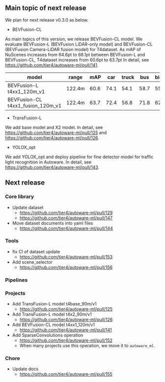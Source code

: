 ## Main topic of next release

We plan for next release v0.3.0 as below.

- BEVFusion-CL

As main topics of this version, we release BEVFusion-CL model.
We evaluate BEVFusion-L (BEVFusion LiDAR-only model) and BEVFusion-CL (BEVFusion Camera-LiDAR fusion model) for T4dataset.
As mAP of NuScenes increases from 64.6pt to 66.1pt between BEVFusion-L and BEVFusion-CL, T4dataset increases from 60.6pt to 63.7pt
In detail, see https://github.com/tier4/autoware-ml/pull/141.

| model                             | range  | mAP  | car  | truck | bus  | bicycle | pedestrian |
| --------------------------------- | ------ | ---- | ---- | ----- | ---- | ------- | ---------- |
| BEVFusion-L t4xx1_120m_v1         | 122.4m | 60.6 | 74.1 | 54.1  | 58.7 | 55.7    | 60.3       |
| BEVFusion-CL t4xx1_fusion_120m_v1 | 122.4m | 63.7 | 72.4 | 56.8  | 71.8 | 62.1    | 55.3       |

- TransFusion-L

We add base model and X2 model.
In detail, see https://github.com/tier4/autoware-ml/pull/125 and https://github.com/tier4/autoware-ml/pull/126.

- YOLOX_opt

We add YOLOX_opt and deploy pipeline for fine detector model for traffic light recognition in Autoware.
In detail, see https://github.com/tier4/autoware-ml/pull/143.

## Next release
### Core library

- Update dataset
  - <https://github.com/tier4/autoware-ml/pull/129>
  - <https://github.com/tier4/autoware-ml/pull/147>
- Move dataset documents into yaml files
  - <https://github.com/tier4/autoware-ml/pull/144>

### Tools

- fix CI of dataset update
  - <https://github.com/tier4/autoware-ml/pull/153>
- Add scene_selector
  - <https://github.com/tier4/autoware-ml/pull/156>

### Pipelines

### Projects

- Add TransFusion-L model t4base_90m/v1
  - <https://github.com/tier4/autoware-ml/pull/125>
- Add TransFusion-L model t4x2_90m/v1
  - <https://github.com/tier4/autoware-ml/pull/126>
- Add BEVFusion-CL model t4xx1_120m/v1
  - <https://github.com/tier4/autoware-ml/pull/141>
- Add SparseConvolutions operation
  - <https://github.com/tier4/autoware-ml/pull/152>
  - When many projects use this operation, we move it to `autoware_ml`.

### Chore

- Update docs
  - <https://github.com/tier4/autoware-ml/pull/155>
